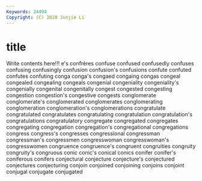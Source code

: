```yaml
---
Keywords: 24494
Copyright: (C) 2020 Junjie Li
---
```


# title

Write contents here!!!
e's 
confrères 
confuse 
confused 
confusedly 
confuses 
confusing 
confusingly 
confusion
confusion's 
confusions 
confute 
confuted 
confutes 
confuting 
conga 
conga's 
congaed 
congaing
congas 
congeal 
congealed 
congealing 
congeals 
congenial 
congeniality 
congeniality's 
congenially 
congenital
congenitally 
congest 
congested 
congesting 
congestion 
congestion's 
congestive 
congests 
conglomerate 
conglomerate's
conglomerated 
conglomerates 
conglomerating 
conglomeration 
conglomeration's 
conglomerations 
congratulate 
congratulated 
congratulates 
congratulating
congratulation 
congratulation's 
congratulations 
congratulatory 
congregate 
congregated 
congregates 
congregating 
congregation 
congregation's
congregational 
congregations 
congress 
congress's 
congresses 
congressional 
congressman 
congressman's 
congressmen 
congresswoman
congresswoman's 
congresswomen 
congruence 
congruence's 
congruent 
congruities 
congruity 
congruity's 
congruous 
conic
conic's 
conical 
conics 
conifer 
conifer's 
coniferous 
conifers 
conjectural 
conjecture 
conjecture's
conjectured 
conjectures 
conjecturing 
conjoin 
conjoined 
conjoining 
conjoins 
conjoint 
conjugal 
conjugate
conjugated 
